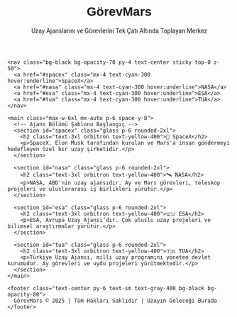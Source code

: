 <!DOCTYPE html>
<html lang="tr">
  <head>
    <meta charset="UTF-8" />
    <meta name="viewport" content="width=device-width, initial-scale=1.0" />
    <title>GörevMars | Uzay Ajansları Merkezi</title>
    <script src="https://cdn.tailwindcss.com"></script>
    <link href="https://fonts.googleapis.com/css2?family=Orbitron:wght@600&family=Roboto&display=swap" rel="stylesheet" />
    <style>
      body {
        font-family: 'Roboto', sans-serif;
        background: url('https://cdn.spacetelescope.org/archives/images/screen/heic1509a.jpg') no-repeat center center fixed;
        background-size: cover;
      }
      .glass {
        background: rgba(0, 0, 0, 0.6);
        backdrop-filter: blur(12px);
      }
      .orbitron {
        font-family: 'Orbitron', sans-serif;
      }
    </style>
  </head>
  <body class="text-white">
    <header class="text-center py-10 bg-black bg-opacity-80">
      <h1 class="text-5xl orbitron text-cyan-400">GörevMars</h1>
      <p class="mt-2 text-lg">Uzay Ajanslarını ve Görevlerini Tek Çatı Altında Toplayan Merkez</p>
    </header>

    <nav class="bg-black bg-opacity-70 py-4 text-center sticky top-0 z-50">
      <a href="#spacex" class="mx-4 text-cyan-300 hover:underline">SpaceX</a>
      <a href="#nasa" class="mx-4 text-cyan-300 hover:underline">NASA</a>
      <a href="#esa" class="mx-4 text-cyan-300 hover:underline">ESA</a>
      <a href="#tua" class="mx-4 text-cyan-300 hover:underline">TUA</a>
    </nav>

    <main class="max-w-6xl mx-auto p-6 space-y-8">
      <!-- Ajans Bölümü Şablonu Başlangıç -->
      <section id="spacex" class="glass p-6 rounded-2xl">
        <h2 class="text-3xl orbitron text-yellow-400">🚀 SpaceX</h2>
        <p>SpaceX, Elon Musk tarafından kurulan ve Mars'a insan göndermeyi hedefleyen özel bir uzay şirketidir.</p>
      </section>

      <section id="nasa" class="glass p-6 rounded-2xl">
        <h2 class="text-3xl orbitron text-yellow-400">🛰️ NASA</h2>
        <p>NASA, ABD'nin uzay ajansıdır. Ay ve Mars görevleri, teleskop projeleri ve uluslararası iş birlikleri yürütür.</p>
      </section>

      <section id="esa" class="glass p-6 rounded-2xl">
        <h2 class="text-3xl orbitron text-yellow-400">🇪🇺 ESA</h2>
        <p>ESA, Avrupa Uzay Ajansı’dır. Çok uluslu uzay projeleri ve bilimsel araştırmalar yürütür.</p>
      </section>

      <section id="tua" class="glass p-6 rounded-2xl">
        <h2 class="text-3xl orbitron text-yellow-400">🇹🇷 TUA</h2>
        <p>Türkiye Uzay Ajansı, milli uzay programını yöneten devlet kurumudur. Ay görevleri ve uydu projeleri yürütmektedir.</p>
      </section>
    </main>

    <footer class="text-center py-6 text-sm text-gray-400 bg-black bg-opacity-80">
      GörevMars © 2025 | Tüm Hakları Saklıdır | Uzayın Geleceği Burada
    </footer>
  </body>
</html>
